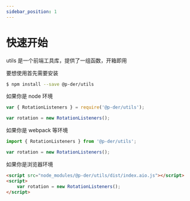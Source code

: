 ```yaml
---
sidebar_position: 1
---
```


# 快速开始

utils 是一个前端工具库，提供了一组函数，开箱即用

要想使用首先需要安装

```bash
$ npm install --save @p-der/utils
```

如果你是 node 环境

```js
var { RotationListeners } = require('@p-der/utils');

var rotation = new RotationListeners();
```

如果你是 webpack 等环境

```js
import { RotationListeners } from '@p-der/utils';

var rotation = new RotationListeners();
```

如果你是浏览器环境

```html
<script src="node_modules/@p-der/utils/dist/index.aio.js"></script>
<script>
    var rotation = new RotationListeners();
</script>
```
